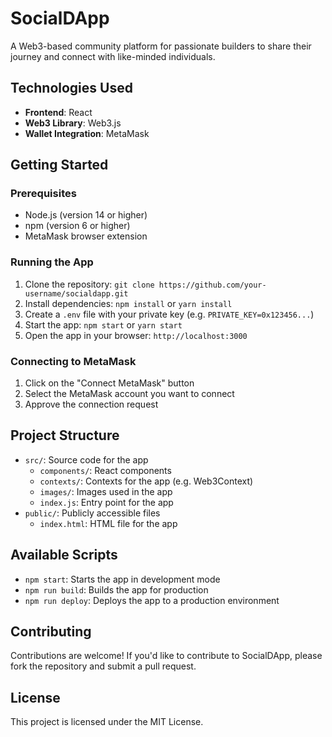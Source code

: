 # SocialDApp

A Web3-based community platform for passionate builders to share their journey and connect with like-minded individuals.

## Technologies Used

* **Frontend**: React
* **Web3 Library**: Web3.js
* **Wallet Integration**: MetaMask

## Getting Started

### Prerequisites

* Node.js (version 14 or higher)
* npm (version 6 or higher)
* MetaMask browser extension

### Running the App

1. Clone the repository: `git clone https://github.com/your-username/socialdapp.git`
2. Install dependencies: `npm install` or `yarn install`
3. Create a `.env` file with your private key (e.g. `PRIVATE_KEY=0x123456...`)
4. Start the app: `npm start` or `yarn start`
5. Open the app in your browser: `http://localhost:3000`

### Connecting to MetaMask

1. Click on the "Connect MetaMask" button
2. Select the MetaMask account you want to connect
3. Approve the connection request

## Project Structure

* `src/`: Source code for the app
	+ `components/`: React components
	+ `contexts/`: Contexts for the app (e.g. Web3Context)
	+ `images/`: Images used in the app
	+ `index.js`: Entry point for the app
* `public/`: Publicly accessible files
	+ `index.html`: HTML file for the app

## Available Scripts

* `npm start`: Starts the app in development mode
* `npm run build`: Builds the app for production
* `npm run deploy`: Deploys the app to a production environment

## Contributing

Contributions are welcome! If you'd like to contribute to SocialDApp, please fork the repository and submit a pull request.

## License

This project is licensed under the MIT License.


